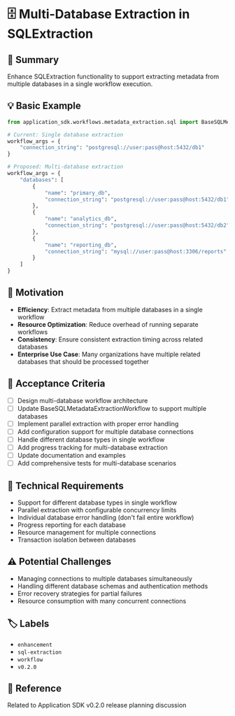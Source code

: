 # 🗄️ Multi-Database Extraction in SQLExtraction

## 📝 Summary
Enhance SQLExtraction functionality to support extracting metadata from multiple databases in a single workflow execution.

## 💡 Basic Example
```python
from application_sdk.workflows.metadata_extraction.sql import BaseSQLMetadataExtractionWorkflow

# Current: Single database extraction
workflow_args = {
    "connection_string": "postgresql://user:pass@host:5432/db1"
}

# Proposed: Multi-database extraction
workflow_args = {
    "databases": [
        {
            "name": "primary_db",
            "connection_string": "postgresql://user:pass@host:5432/db1"
        },
        {
            "name": "analytics_db", 
            "connection_string": "postgresql://user:pass@host:5432/db2"
        },
        {
            "name": "reporting_db",
            "connection_string": "mysql://user:pass@host:3306/reports"
        }
    ]
}
```

## 🎯 Motivation
- **Efficiency**: Extract metadata from multiple databases in a single workflow
- **Resource Optimization**: Reduce overhead of running separate workflows
- **Consistency**: Ensure consistent extraction timing across related databases
- **Enterprise Use Case**: Many organizations have multiple related databases that should be processed together

## 💼 Acceptance Criteria
- [ ] Design multi-database workflow architecture
- [ ] Update BaseSQLMetadataExtractionWorkflow to support multiple databases
- [ ] Implement parallel extraction with proper error handling
- [ ] Add configuration support for multiple database connections
- [ ] Handle different database types in single workflow
- [ ] Add progress tracking for multi-database extraction
- [ ] Update documentation and examples
- [ ] Add comprehensive tests for multi-database scenarios

## 🔧 Technical Requirements
- Support for different database types in single workflow
- Parallel extraction with configurable concurrency limits
- Individual database error handling (don't fail entire workflow)
- Progress reporting for each database
- Resource management for multiple connections
- Transaction isolation between databases

## ⚠️ Potential Challenges
- Managing connections to multiple databases simultaneously
- Handling different database schemas and authentication methods
- Error recovery strategies for partial failures
- Resource consumption with many concurrent connections

## 🏷️ Labels
- `enhancement`
- `sql-extraction`
- `workflow`
- `v0.2.0`

## 🔗 Reference
Related to Application SDK v0.2.0 release planning discussion
